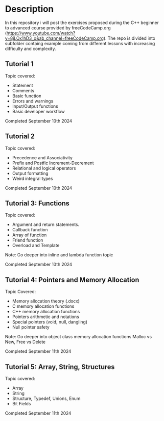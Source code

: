# Description
In this repository i will post the exercises proposed during the C++ beginner to advanced course provided by freeCodeCamp.org (https://www.youtube.com/watch?v=8jLOx1hD3_o&ab_channel=freeCodeCamp.org).
The repo is divided into subfolder containg example coming from different lessons with increasing difficulty and complexity.

## Tutorial 1
Topic covered:
- Statement
- Comments
- Basic function
- Errors and warnings
- Input/Output functions
- Basic developer workflow

Completed September 10th 2024

## Tutorial 2
Topic covered:
- Precedence and Associativity
- Prefix and Postfic Increment-Decrement
- Relational and logical operators
- Output formatting
- Weird integral types

Completed September 10th 2024

## Tutorial 3: Functions
Topic covered:
- Argument and return statements.
- Callback function
- Array of function
- Friend function
- Overload and Template

Note: Go deeper into inline and lambda function topic

Completed September 10th 2024

## Tutorial 4: Pointers and Memory Allocation
Topic Covered:
- Memory allocation theory (.docx)
- C memory allocation functions
- C++ memory allocation functions
- Pointers arithmetic and notations
- Special pointers (void, null, dangling)
- Null pointer safety

Note: Go deeper into object class memory allocation functions
      Malloc vs New, Free vs Delete

Completed September 11th 2024

## Tutorial 5: Array, String, Structures
Topic covered:
- Array
- String
- Structure, Typedef, Unions, Enum
- Bit Fields

Completed September 11th 2024

